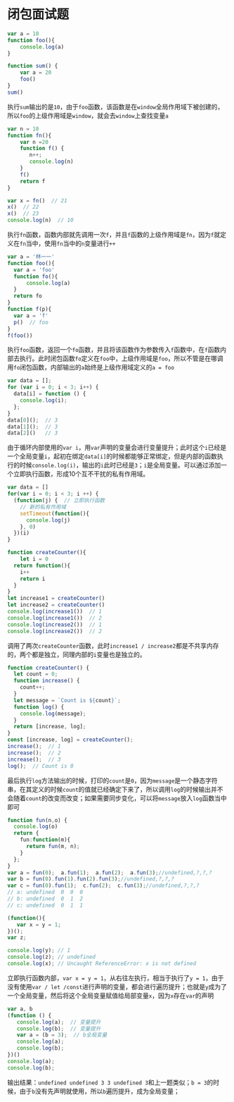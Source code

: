 # 闭包面试题

```typescript
var a = 10
function foo(){
    console.log(a)
}

function sum() {
    var a = 20
    foo()
}
sum()
```

执行`sum`输出的是`10`，由于`foo`函数，该函数是在`window`全局作用域下被创建的，所以`foo`的上级作用域是`window`，就会去`window`上查找变量`a`



```typescript
var n = 10
function fn(){
    var n =20
    function f() {
       n++;
       console.log(n)
    }
    f()
    return f
}

var x = fn()  // 21
x()  // 22
x()  // 23
console.log(n)  // 10
```

执行`fn`函数，函数内部就先调用一次`f`，并且`f`函数的上级作用域是`fn`，因为`f`就定义在`fn`当中，使用`fn`当中的`n`变量进行`++`



```typescript
var a = '林一一'
function foo(){
  var a = 'foo'
  function fo(){
      console.log(a)
  }
  return fo
}
function f(p){
  var a = 'f'
  p()  // foo
}
f(foo())
```

执行`foo`函数，返回一个`fo`函数，并且将该函数作为参数传入`f`函数中，在`f`函数内部去执行。此时闭包函数`fo`定义在`foo`中，上级作用域是`foo`，所以不管是在哪调用`fo`闭包函数，内部输出的`a`始终是上级作用域定义的`a = foo`



```typescript
var data = [];
for (var i = 0; i < 3; i++) {
  data[i] = function () {
    console.log(i);
  };
}
data[0]();  // 3
data[1]();  // 3
data[2]()   // 3
```

由于循环内部使用的`var i`，用`var`声明的变量会进行变量提升；此时这个`i`已经是一个全局变量`i`，起初在绑定`data[i]`的时候都能够正常绑定，但是内部的函数执行的时候`console.log(i)`，输出的`i`此时已经是`3`；`i`是全局变量。可以通过添加一个立即执行函数，形成10个互不干扰的私有作用域。

```typescript
var data = []
for(var i = 0; i < 3; i ++) {
  (function(j) {  // 立即执行函数
    // 新的私有作用域
    setTimeout(function(){
      console.log(j)
    }, 0)
  })(i)
}
```



```typescript
function createCounter(){
	let i = 0
  return function(){
    i++
  	return i
  }
}
let increase1 = createCounter()
let increase2 = createCounter()
console.log(increase1())  // 1
console.log(increase1())  // 2
console.log(increase2())  // 1
console.log(increase2())  // 2
```

调用了两次`createCounter`函数，此时`increase1 / increase2`都是不共享内存的，两个都是独立，同理内部的`i`变量也是独立的。



```typescript
function createCounter() {
  let count = 0;
  function increase() { 
    count++;
  }
  let message = `Count is ${count}`;
  function log() {
    console.log(message);
  }
  return [increase, log];
}
const [increase, log] = createCounter();
increase();  // 1
increase();  // 2
increase();  // 3
log();  // Count is 0
```

最后执行`log`方法输出的时候，打印的`count`是`0`，因为`message`是一个静态字符串，在其定义的时候`count`的值就已经确定下来了，所以调用`log`的时候输出并不会随着`count`的改变而改变；如果需要同步变化，可以将`message`放入`log`函数当中即可



```typescript
function fun(n,o) {
  console.log(o)
  return {
    fun:function(m){
      return fun(m, n);
    }
  };
}
var a = fun(0);  a.fun(1);  a.fun(2);  a.fun(3);//undefined,?,?,?
var b = fun(0).fun(1).fun(2).fun(3);//undefined,?,?,?
var c = fun(0).fun(1);  c.fun(2);  c.fun(3);//undefined,?,?,?
// a: undefined  0  0  0
// b: undefined  0  1  2
// c: undefined  0  1  1
```



```javascript
(function(){
   var x = y = 1;
})();
var z;

console.log(y); // 1
console.log(z); // undefined
console.log(x); // Uncaught ReferenceError: x is not defined
```

立即执行函数内部，`var x = y = 1`，从右往左执行，相当于执行了`y = 1`，由于没有使用`var / let /const`进行声明的变量，都会进行遍历提升；也就是`y`成为了一个全局变量，然后将这个全局变量赋值给局部变量`x`，因为`x`存在`var`的声明



```typescript
var a, b
(function () {
   console.log(a);  // 变量提升
   console.log(b);  // 变量提升
   var a = (b = 3);  // b全局变量
   console.log(a);
   console.log(b);   
})()
console.log(a);
console.log(b);
```

输出结果：`undefined undefined 3 3 undefined 3`和上一题类似；`b = 3`的时候，由于`b`没有先声明就使用，所以`b`遍历提升，成为全局变量；



